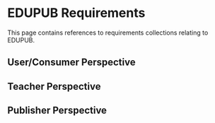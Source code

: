 # EDUPUB Requirements #
This page contains references to requirements collections relating to EDUPUB.

## User/Consumer Perspective ##

## Teacher Perspective ##

## Publisher Perspective ##